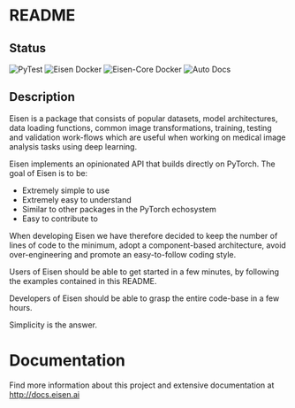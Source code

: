 # README

## Status

![PyTest](https://github.com/eisen-ai/eisen-core/workflows/PyTest/badge.svg?branch=master)
![Eisen Docker](https://github.com/eisen-ai/eisen/workflows/Docker/badge.svg?branch=master)
![Eisen-Core Docker](https://github.com/eisen-ai/eisen-core/workflows/Docker/badge.svg)
![Auto Docs](https://github.com/eisen-ai/eisen-docs/workflows/Publish%20Docs/badge.svg)

## Description

Eisen is a package that consists of popular datasets, 
model architectures, data loading functions, common image 
transformations, training, testing and validation work-flows
which are useful when working on medical image analysis tasks
using deep learning.

Eisen implements an opinionated API that builds directly 
on PyTorch. The goal of Eisen is to be:
* Extremely simple to use
* Extremely easy to understand
* Similar to other packages in the PyTorch echosystem
* Easy to contribute to

When developing Eisen we have therefore decided to keep the
number of lines of code to the minimum, adopt a 
component-based architecture, 
avoid over-engineering and promote an easy-to-follow 
coding style. 

Users of Eisen should be able to get started in a few minutes,
by following the examples contained in this README.

Developers of Eisen should be able to grasp the entire 
code-base in a few hours. 

Simplicity is the answer.

# Documentation

Find more information about this project and extensive 
documentation at http://docs.eisen.ai



